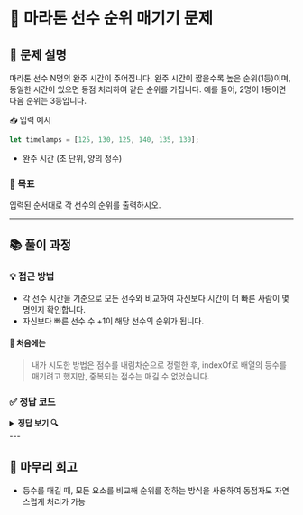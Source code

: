 # 💼 마라톤 선수 순위 매기기 문제

## 🧾 문제 설명
마라톤 선수 N명의 완주 시간이 주어집니다.
완주 시간이 짧을수록 높은 순위(1등)이며,
동일한 시간이 있으면 동점 처리하여 같은 순위를 가집니다.
예를 들어, 2명이 1등이면 다음 순위는 3등입니다.

📥 입력 예시
```js
let timelamps = [125, 130, 125, 140, 135, 130];
```
- 완주 시간 (초 단위, 양의 정수)


### 🎯 목표
입력된 순서대로 각 선수의 순위를 출력하시오.

---

## 📚 풀이 과정
### 💡 접근 방법
- 각 선수 시간을 기준으로 모든 선수와 비교하여 자신보다 시간이 더 빠른 사람이 몇 명인지 확인합니다.
- 자신보다 빠른 선수 수 +1이 해당 선수의 순위가 됩니다.

#### 🤔 처음에는
> 내가 시도한 방법은 점수를 내림차순으로 정렬한 후, indexOf로 배열의 등수를 매기려고 했지만,
중복되는 점수는 매길 수 없었습니다.

### ✅ 정답 코드
<details>
	<summary>
		<strong style="cursor: pointer">정답 보기 🔍</strong>
	</summary> 
	<pre>
		<code class="language-js"> 
function solution(times){
	let answer = Array.from({length: times.length}, () => 1)
	for (let i = 0; i < times.length; i++) {
		for (let j = 0; j < times.length; j++) {
			if (times[i] < times[j]) {
				answer[i] += 1
			}
		}
	}
	return answer;
}
let times = [125, 130, 125, 140, 135, 130];
console.log(solution(times));
		</code>
	</pre>
</details>
---

## 📌 마무리 회고
- 등수를 매길 때, 모든 요소를 비교해 순위를 정하는 방식을 사용하여 동점자도 자연스럽게 처리가 가능